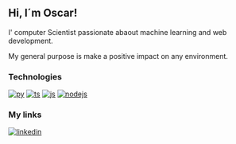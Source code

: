 ## Hi, I´m Oscar!

I' computer Scientist passionate abaout machine learning and web development.

My general purpose is make a positive impact on any environment.

### Technologies
[![py](https://img.shields.io/badge/Python-E7ECF0?logo=Python&style=for-the-badge&logoColor=3776AB&link=)](https://github.com/itsorivera)
[![ts](https://img.shields.io/badge/TypeScript-E7ECF0?logo=typescript&style=for-the-badge&link=)](https://github.com/itsorivera)
[![js](https://img.shields.io/badge/JavaScript-E7ECF0?logo=javascript&style=for-the-badge&link=)](https://github.com/itsorivera)
[![nodejs](https://img.shields.io/badge/Node.js-E7ECF0?logo=nodedotjs&style=for-the-badge&link=)](https://github.com/itsorivera)

### My links
<!-- [![portfolio](https://img.shields.io/badge/my_portfolio-000?style=for-the-badge&logo=ko-fi&logoColor=white)](https://itsorivera-portfolio.deno.dev/) -->
[![linkedin](https://img.shields.io/badge/linkedin-0A66C2?style=for-the-badge&logo=linkedin&logoColor=white)](https://www.linkedin.com/in/itsorivera/)

<!--
**itsorivera/itsorivera** is a ✨ _special_ ✨ repository because its `README.md` (this file) appears on your GitHub profile.

Here are some ideas to get you started:

- 🔭 I’m currently working on ...
- 🌱 I’m currently learning ...
- 👯 I’m looking to collaborate on ...
- 🤔 I’m looking for help with ...
- 💬 Ask me about ...
- 📫 How to reach me: ...
- 😄 Pronouns: ...
- ⚡ Fun fact: ...
-->
